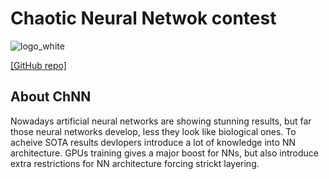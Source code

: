 # Chaotic Neural Netwok contest
![logo_white](https://user-images.githubusercontent.com/39711437/128076420-c9792357-3d45-4978-84cf-a1b98a036100.png)

[[GitHub repo]](https://github.com/dimitree54/ChNN)

## About ChNN
Nowadays artificial neural networks are showing stunning results, but far those neural networks develop, less they look like biological ones. To acheive SOTA results devlopers introduce a lot of knowledge into NN architecture. GPUs training gives a major boost for NNs, but also introduce extra restrictions for NN architecture forcing strickt layering.
